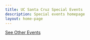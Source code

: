 ```yaml
---
title: UC Santa Cruz Special Events
description: Special events homepage
layout: home-page
---
```


<!-- Three current events: Tag Home to display -->
<!-- <section id="main-content">
  <div class="grid-container large">
    <section class="heading">
      <h2 class="underline">Signature Events</h2>
    </section>
    <div class="events-card-list fade-out-siblings">
      {% assign event-list = site.events | sort: 'date' | where: 'tags','Home' %}
      {% for event in event-list limit: 3 %}
        {% if event.tag != 'Featured' %}
          <a class="events-card" href="{{site.baseurl}}{{ event.url }}.html">
            <div class="events-card-content">
              <div class="date">
                <div class="month">
                  {% assign m = event.billboard.month %}
                  {% case m %}
                  {% when 'January' %} Jan
                  {% when 'February' %} Feb
                  {% when 'March' %} Mar
                  {% when 'April' %} Apr
                  {% when 'May' %} May
                  {% when 'June' %} Jun
                  {% when 'July' %} Jul
                  {% when 'August' %} Aug
                  {% when 'September' %} Sept
                  {% when 'October' %} Oct
                  {% when 'November' %} Nov
                  {% when 'December' %} Dec
                  {% when 'TBD' %} TBD
                  {% when 'Virtual Event' %} VE
                  {% endcase %}
                </div>
                  <div class="day">{{ event.billboard.date | truncate: 2,'' }}</div>
                </div>
                <div class="inner">
                  <div class="image">
                  <img src="{{ site.baseurl }}{{ event.billboard.image }}" alt="{{ event.title }}"/>
                  </div>
                  <div class="card-content">
                    <h4 class="header underline">{{ event.title }}</h4>
                    <p class="event-description">{{ event.description }}</p>
                  <div class="tags">
                    <span class="topics-title">
                      <div class="time">
                      <i class="fa fa-clock-o turquiose-text"></i>{{ event.billboard.month }} {{ event.billboard.date }}, {{ event.billboard.year }} {% if event.billboard.starttime != null %} at {% endif %}{{ event.billboard.starttime }} 
                      {% if event.billboard.endtime != null %} to {{ event.billboard.endtime }} {% endif %}
                      </div>
                      <div class="location">
                        <i class="fa fa-map-marker turquiose-text"></i> {{ event.location.address }}
                      </div>
                    </span>
                  </div>
                </div>
              </div>   
            </div>
          </a>
        {% endif %}
      {% endfor %}
    </div>
  </div>
  -->
  <!-- End three current events: Tag Home to display -->
  <div class="more no-border">
    <a class="primary button" href="https://events.ucsc.edu/">
      See Other Events
    </a>
  </div>
<!-- </section> -->
